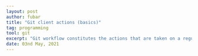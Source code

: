 ```yaml
---
layout: post
author: fubar
title: "Git client actions (basics)"
tag: programming
tool: git
excerpt: "Git workflow constitutes the actions that are taken on a regular basis. These actions are given intuitive verb names from the English language. As we associate these verbs with the actions that they entail, we improve our understanding of how Git works. In this post, we enlist some of the common actions and their associated verbs."
date: 03nd May, 2021
---
```

